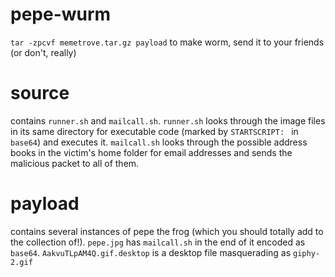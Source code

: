 # pepe-wurm
<code>tar -zpcvf memetrove.tar.gz payload</code> to make worm, send it to your friends (or don't, really)

# source
contains <code>runner.sh</code> and <code>mailcall.sh</code>. <code>runner.sh</code> looks through the image files in its same directory for executable code (marked by <code>STARTSCRIPT: </code> in <code>base64</code>) and executes it. <code>mailcall.sh</code> looks through the possible address books in the victim's home folder for email addresses and sends the malicious packet to all of them.

# payload
contains several instances of pepe the frog (which you should totally add to the collection of!). 
<code>pepe.jpg</code> has <code>mailcall.sh</code> in the end of it encoded as <code>base64</code>. 
<code>AakvuTLpAM4Q.gif.desktop</code> is a desktop file masquerading as <code>giphy-2.gif</code>
